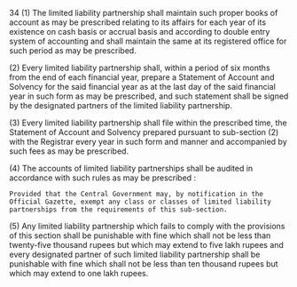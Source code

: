34
(1) The limited liability partnership shall maintain such proper books of account as may be prescribed relating to its affairs for each year of its existence on cash basis or accrual basis and according to double entry system of accounting and shall maintain the same at its registered office for such period as may be prescribed.

(2) Every limited liability partnership shall, within a period of six months from the end of each financial year, prepare a Statement of Account and Solvency for the said financial year as at the last day of the said financial year in such form as may be prescribed, and such statement shall be signed by the designated partners of the limited liability partnership.

(3) Every limited liability partnership shall file within the prescribed time, the Statement of Account and Solvency prepared pursuant to sub-section (2) with the Registrar every year in such form and manner and accompanied by such fees as may be prescribed.

(4) The accounts of limited liability partnerships shall be audited in accordance with such rules as may be prescribed :

    Provided that the Central Government may, by notification in the Official Gazette, exempt any class or classes of limited liability partnerships from the requirements of this sub-section.

(5) Any limited liability partnership which fails to comply with the provisions of this section shall be punishable with fine which shall not be less than twenty-five thousand rupees but which may extend to five lakh rupees and every designated partner of such limited liability partnership shall be punishable with fine which shall not be less than ten thousand rupees but which may extend to one lakh rupees.
